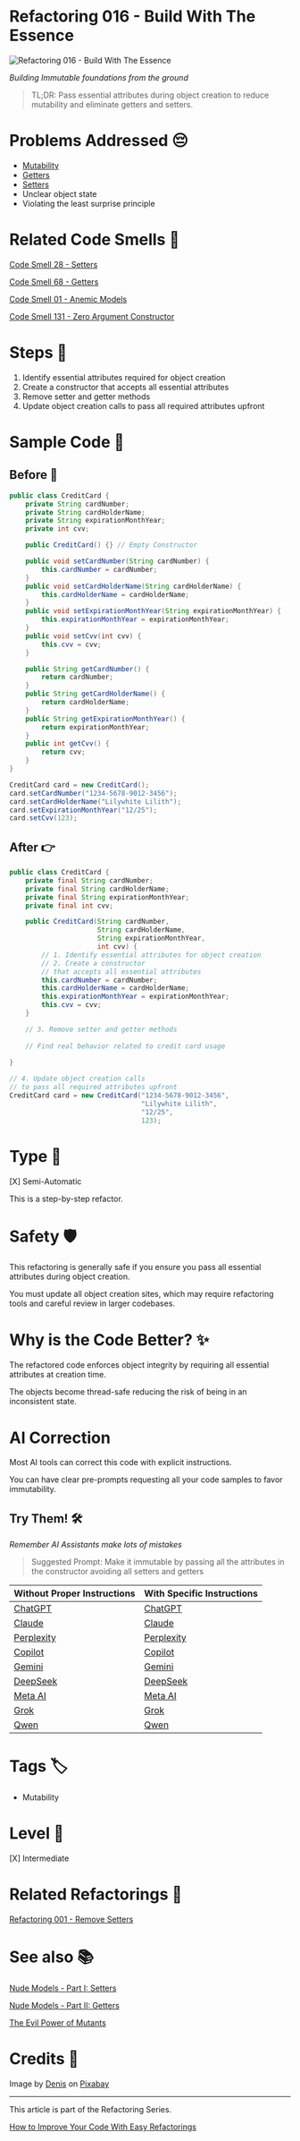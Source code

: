 # Refactoring 016 - Build With The Essence

![Refactoring 016 - Build With The Essence](Refactoring%20016%20-%20Build%20With%20The%20Essence.jpg)

*Building Immutable foundations from the ground*

> TL;DR: Pass essential attributes during object creation to reduce mutability and eliminate getters and setters.

# Problems Addressed 😔

- [Mutability](https://github.com/mcsee/Software-Design-Articles/tree/main/Articles/Theory/The%20Evil%20Power%20of%20Mutants/readme.md)
- [Getters](https://github.com/mcsee/Software-Design-Articles/tree/main/Articles/Code%20Smells/Code%20Smell%2068%20-%20Getters/readme.md)
- [Setters](https://github.com/mcsee/Software-Design-Articles/tree/main/Articles/Code%20Smells/Code%20Smell%2028%20-%20Setters/readme.md)
- Unclear object state
- Violating the least surprise principle

# Related Code Smells 💨

[Code Smell 28 - Setters](https://github.com/mcsee/Software-Design-Articles/tree/main/Articles/Code%20Smells/Code%20Smell%2028%20-%20Setters/readme.md)

[Code Smell 68 - Getters](https://github.com/mcsee/Software-Design-Articles/tree/main/Articles/Code%20Smells/Code%20Smell%2068%20-%20Getters/readme.md)

[Code Smell 01 - Anemic Models](https://github.com/mcsee/Software-Design-Articles/tree/main/Articles/Code%20Smells/Code%20Smell%2001%20-%20Anemic%20Models/readme.md)

[Code Smell 131 - Zero Argument Constructor](https://github.com/mcsee/Software-Design-Articles/tree/main/Articles/Code%20Smells/Code%20Smell%20131%20-%20Zero%20Argument%20Constructor/readme.md)

# Steps 👣 

1. Identify essential attributes required for object creation
2. Create a constructor that accepts all essential attributes
3. Remove setter and getter methods 
4. Update object creation calls to pass all required attributes upfront

# Sample Code 📖

## Before 🚨 

<!-- [Gist Url](https://gist.github.com/mcsee/7dbe7a31b56db54fdb510b1cc44480b5) -->

```java
public class CreditCard {
    private String cardNumber;
    private String cardHolderName;
    private String expirationMonthYear;
    private int cvv;

    public CreditCard() {} // Empty Constructor

    public void setCardNumber(String cardNumber) { 
        this.cardNumber = cardNumber; 
    }
    public void setCardHolderName(String cardHolderName) { 
        this.cardHolderName = cardHolderName; 
    }
    public void setExpirationMonthYear(String expirationMonthYear) { 
        this.expirationMonthYear = expirationMonthYear;
    }
    public void setCvv(int cvv) { 
        this.cvv = cvv; 
    }

    public String getCardNumber() { 
        return cardNumber; 
    }
    public String getCardHolderName() {
        return cardHolderName;
    }
    public String getExpirationMonthYear() {
        return expirationMonthYear; 
    }
    public int getCvv() {
        return cvv; 
    }
}

CreditCard card = new CreditCard();
card.setCardNumber("1234-5678-9012-3456");
card.setCardHolderName("Lilywhite Lilith");
card.setExpirationMonthYear("12/25");
card.setCvv(123);
```

## After 👉

<!-- [Gist Url](https://gist.github.com/mcsee/d78f13ba29b3b64b1a2fc3271dd3a0ac) -->

```java
public class CreditCard {
    private final String cardNumber;
    private final String cardHolderName;
    private final String expirationMonthYear;
    private final int cvv;

    public CreditCard(String cardNumber,
                      String cardHolderName,
                      String expirationMonthYear,
                      int cvv) {
        // 1. Identify essential attributes for object creation
        // 2. Create a constructor 
        // that accepts all essential attributes
        this.cardNumber = cardNumber;
        this.cardHolderName = cardHolderName;
        this.expirationMonthYear = expirationMonthYear;
        this.cvv = cvv;
    }

    // 3. Remove setter and getter methods 
    
    // Find real behavior related to credit card usage
  
}

// 4. Update object creation calls
// to pass all required attributes upfront
CreditCard card = new CreditCard("1234-5678-9012-3456",
                                 "Lilywhite Lilith", 
                                 "12/25", 
                                 123);
```

# Type 📝

[X] Semi-Automatic

This is a step-by-step refactor.

# Safety 🛡️

This refactoring is generally safe if you ensure you pass all essential attributes during object creation. 

You must update all object creation sites, which may require refactoring tools and careful review in larger codebases.

# Why is the Code Better? ✨

The refactored code enforces object integrity by requiring all essential attributes at creation time.

The objects become thread-safe reducing the risk of being in an inconsistent state.

# AI Correction

Most AI tools can correct this code with explicit instructions. 

You can have clear pre-prompts requesting all your code samples to favor immutability.

## Try Them! 🛠

*Remember AI Assistants make lots of mistakes*

> Suggested Prompt: Make it immutable by passing all the attributes in the constructor avoiding all setters and getters

| Without Proper Instructions    | With Specific Instructions |
| -------- | ------- |
| [ChatGPT](https://chat.openai.com/?q=Correct+and+explain+this+code%3A+%60%60%60java%0D%0Apublic+class+CreditCard+%7B%0D%0A++++private+String+cardNumber%3B%0D%0A++++private+String+cardHolderName%3B%0D%0A++++private+String+expirationMonthYear%3B%0D%0A++++private+int+cvv%3B%0D%0A%0D%0A++++public+CreditCard%28%29+%7B%7D+%2F%2F+Empty+Constructor%0D%0A%0D%0A++++public+void+setCardNumber%28String+cardNumber%29+%7B+%0D%0A++++++++this.cardNumber+%3D+cardNumber%3B+%0D%0A++++%7D%0D%0A++++public+void+setCardHolderName%28String+cardHolderName%29+%7B+%0D%0A++++++++this.cardHolderName+%3D+cardHolderName%3B+%0D%0A++++%7D%0D%0A++++public+void+setExpirationMonthYear%28String+expirationMonthYear%29+%7B+%0D%0A++++++++this.expirationMonthYear+%3D+expirationMonthYear%3B%0D%0A++++%7D%0D%0A++++public+void+setCvv%28int+cvv%29+%7B+%0D%0A++++++++this.cvv+%3D+cvv%3B+%0D%0A++++%7D%0D%0A%0D%0A++++public+String+getCardNumber%28%29+%7B+%0D%0A++++++++return+cardNumber%3B+%0D%0A++++%7D%0D%0A++++public+String+getCardHolderName%28%29+%7B%0D%0A++++++++return+cardHolderName%3B%0D%0A++++%7D%0D%0A++++public+String+getExpirationMonthYear%28%29+%7B%0D%0A++++++++return+expirationMonthYear%3B+%0D%0A++++%7D%0D%0A++++public+int+getCvv%28%29+%7B%0D%0A++++++++return+cvv%3B+%0D%0A++++%7D%0D%0A%7D%0D%0A%0D%0ACreditCard+card+%3D+new+CreditCard%28%29%3B%0D%0Acard.setCardNumber%28%221234-5678-9012-3456%22%29%3B%0D%0Acard.setCardHolderName%28%22Lilywhite+Lilith%22%29%3B%0D%0Acard.setExpirationMonthYear%28%2212%2F25%22%29%3B%0D%0Acard.setCvv%28123%29%3B%0D%0A%60%60%60) | [ChatGPT](https://chat.openai.com/?q=Make+it+immutable+by+passing+all+the+attributes+in+the+constructor+avoiding+all+setters+and+getters%3A+%60%60%60java%0D%0Apublic+class+CreditCard+%7B%0D%0A++++private+String+cardNumber%3B%0D%0A++++private+String+cardHolderName%3B%0D%0A++++private+String+expirationMonthYear%3B%0D%0A++++private+int+cvv%3B%0D%0A%0D%0A++++public+CreditCard%28%29+%7B%7D+%2F%2F+Empty+Constructor%0D%0A%0D%0A++++public+void+setCardNumber%28String+cardNumber%29+%7B+%0D%0A++++++++this.cardNumber+%3D+cardNumber%3B+%0D%0A++++%7D%0D%0A++++public+void+setCardHolderName%28String+cardHolderName%29+%7B+%0D%0A++++++++this.cardHolderName+%3D+cardHolderName%3B+%0D%0A++++%7D%0D%0A++++public+void+setExpirationMonthYear%28String+expirationMonthYear%29+%7B+%0D%0A++++++++this.expirationMonthYear+%3D+expirationMonthYear%3B%0D%0A++++%7D%0D%0A++++public+void+setCvv%28int+cvv%29+%7B+%0D%0A++++++++this.cvv+%3D+cvv%3B+%0D%0A++++%7D%0D%0A%0D%0A++++public+String+getCardNumber%28%29+%7B+%0D%0A++++++++return+cardNumber%3B+%0D%0A++++%7D%0D%0A++++public+String+getCardHolderName%28%29+%7B%0D%0A++++++++return+cardHolderName%3B%0D%0A++++%7D%0D%0A++++public+String+getExpirationMonthYear%28%29+%7B%0D%0A++++++++return+expirationMonthYear%3B+%0D%0A++++%7D%0D%0A++++public+int+getCvv%28%29+%7B%0D%0A++++++++return+cvv%3B+%0D%0A++++%7D%0D%0A%7D%0D%0A%0D%0ACreditCard+card+%3D+new+CreditCard%28%29%3B%0D%0Acard.setCardNumber%28%221234-5678-9012-3456%22%29%3B%0D%0Acard.setCardHolderName%28%22Lilywhite+Lilith%22%29%3B%0D%0Acard.setExpirationMonthYear%28%2212%2F25%22%29%3B%0D%0Acard.setCvv%28123%29%3B%0D%0A%60%60%60) |
| [Claude](https://claude.ai/new?q=Correct+and+explain+this+code%3A+%60%60%60java%0D%0Apublic+class+CreditCard+%7B%0D%0A++++private+String+cardNumber%3B%0D%0A++++private+String+cardHolderName%3B%0D%0A++++private+String+expirationMonthYear%3B%0D%0A++++private+int+cvv%3B%0D%0A%0D%0A++++public+CreditCard%28%29+%7B%7D+%2F%2F+Empty+Constructor%0D%0A%0D%0A++++public+void+setCardNumber%28String+cardNumber%29+%7B+%0D%0A++++++++this.cardNumber+%3D+cardNumber%3B+%0D%0A++++%7D%0D%0A++++public+void+setCardHolderName%28String+cardHolderName%29+%7B+%0D%0A++++++++this.cardHolderName+%3D+cardHolderName%3B+%0D%0A++++%7D%0D%0A++++public+void+setExpirationMonthYear%28String+expirationMonthYear%29+%7B+%0D%0A++++++++this.expirationMonthYear+%3D+expirationMonthYear%3B%0D%0A++++%7D%0D%0A++++public+void+setCvv%28int+cvv%29+%7B+%0D%0A++++++++this.cvv+%3D+cvv%3B+%0D%0A++++%7D%0D%0A%0D%0A++++public+String+getCardNumber%28%29+%7B+%0D%0A++++++++return+cardNumber%3B+%0D%0A++++%7D%0D%0A++++public+String+getCardHolderName%28%29+%7B%0D%0A++++++++return+cardHolderName%3B%0D%0A++++%7D%0D%0A++++public+String+getExpirationMonthYear%28%29+%7B%0D%0A++++++++return+expirationMonthYear%3B+%0D%0A++++%7D%0D%0A++++public+int+getCvv%28%29+%7B%0D%0A++++++++return+cvv%3B+%0D%0A++++%7D%0D%0A%7D%0D%0A%0D%0ACreditCard+card+%3D+new+CreditCard%28%29%3B%0D%0Acard.setCardNumber%28%221234-5678-9012-3456%22%29%3B%0D%0Acard.setCardHolderName%28%22Lilywhite+Lilith%22%29%3B%0D%0Acard.setExpirationMonthYear%28%2212%2F25%22%29%3B%0D%0Acard.setCvv%28123%29%3B%0D%0A%60%60%60) | [Claude](https://claude.ai/new?q=Make+it+immutable+by+passing+all+the+attributes+in+the+constructor+avoiding+all+setters+and+getters%3A+%60%60%60java%0D%0Apublic+class+CreditCard+%7B%0D%0A++++private+String+cardNumber%3B%0D%0A++++private+String+cardHolderName%3B%0D%0A++++private+String+expirationMonthYear%3B%0D%0A++++private+int+cvv%3B%0D%0A%0D%0A++++public+CreditCard%28%29+%7B%7D+%2F%2F+Empty+Constructor%0D%0A%0D%0A++++public+void+setCardNumber%28String+cardNumber%29+%7B+%0D%0A++++++++this.cardNumber+%3D+cardNumber%3B+%0D%0A++++%7D%0D%0A++++public+void+setCardHolderName%28String+cardHolderName%29+%7B+%0D%0A++++++++this.cardHolderName+%3D+cardHolderName%3B+%0D%0A++++%7D%0D%0A++++public+void+setExpirationMonthYear%28String+expirationMonthYear%29+%7B+%0D%0A++++++++this.expirationMonthYear+%3D+expirationMonthYear%3B%0D%0A++++%7D%0D%0A++++public+void+setCvv%28int+cvv%29+%7B+%0D%0A++++++++this.cvv+%3D+cvv%3B+%0D%0A++++%7D%0D%0A%0D%0A++++public+String+getCardNumber%28%29+%7B+%0D%0A++++++++return+cardNumber%3B+%0D%0A++++%7D%0D%0A++++public+String+getCardHolderName%28%29+%7B%0D%0A++++++++return+cardHolderName%3B%0D%0A++++%7D%0D%0A++++public+String+getExpirationMonthYear%28%29+%7B%0D%0A++++++++return+expirationMonthYear%3B+%0D%0A++++%7D%0D%0A++++public+int+getCvv%28%29+%7B%0D%0A++++++++return+cvv%3B+%0D%0A++++%7D%0D%0A%7D%0D%0A%0D%0ACreditCard+card+%3D+new+CreditCard%28%29%3B%0D%0Acard.setCardNumber%28%221234-5678-9012-3456%22%29%3B%0D%0Acard.setCardHolderName%28%22Lilywhite+Lilith%22%29%3B%0D%0Acard.setExpirationMonthYear%28%2212%2F25%22%29%3B%0D%0Acard.setCvv%28123%29%3B%0D%0A%60%60%60) |
| [Perplexity](https://www.perplexity.ai/?q=Correct+and+explain+this+code%3A+%60%60%60java%0D%0Apublic+class+CreditCard+%7B%0D%0A++++private+String+cardNumber%3B%0D%0A++++private+String+cardHolderName%3B%0D%0A++++private+String+expirationMonthYear%3B%0D%0A++++private+int+cvv%3B%0D%0A%0D%0A++++public+CreditCard%28%29+%7B%7D+%2F%2F+Empty+Constructor%0D%0A%0D%0A++++public+void+setCardNumber%28String+cardNumber%29+%7B+%0D%0A++++++++this.cardNumber+%3D+cardNumber%3B+%0D%0A++++%7D%0D%0A++++public+void+setCardHolderName%28String+cardHolderName%29+%7B+%0D%0A++++++++this.cardHolderName+%3D+cardHolderName%3B+%0D%0A++++%7D%0D%0A++++public+void+setExpirationMonthYear%28String+expirationMonthYear%29+%7B+%0D%0A++++++++this.expirationMonthYear+%3D+expirationMonthYear%3B%0D%0A++++%7D%0D%0A++++public+void+setCvv%28int+cvv%29+%7B+%0D%0A++++++++this.cvv+%3D+cvv%3B+%0D%0A++++%7D%0D%0A%0D%0A++++public+String+getCardNumber%28%29+%7B+%0D%0A++++++++return+cardNumber%3B+%0D%0A++++%7D%0D%0A++++public+String+getCardHolderName%28%29+%7B%0D%0A++++++++return+cardHolderName%3B%0D%0A++++%7D%0D%0A++++public+String+getExpirationMonthYear%28%29+%7B%0D%0A++++++++return+expirationMonthYear%3B+%0D%0A++++%7D%0D%0A++++public+int+getCvv%28%29+%7B%0D%0A++++++++return+cvv%3B+%0D%0A++++%7D%0D%0A%7D%0D%0A%0D%0ACreditCard+card+%3D+new+CreditCard%28%29%3B%0D%0Acard.setCardNumber%28%221234-5678-9012-3456%22%29%3B%0D%0Acard.setCardHolderName%28%22Lilywhite+Lilith%22%29%3B%0D%0Acard.setExpirationMonthYear%28%2212%2F25%22%29%3B%0D%0Acard.setCvv%28123%29%3B%0D%0A%60%60%60) | [Perplexity](https://www.perplexity.ai/?q=Make+it+immutable+by+passing+all+the+attributes+in+the+constructor+avoiding+all+setters+and+getters%3A+%60%60%60java%0D%0Apublic+class+CreditCard+%7B%0D%0A++++private+String+cardNumber%3B%0D%0A++++private+String+cardHolderName%3B%0D%0A++++private+String+expirationMonthYear%3B%0D%0A++++private+int+cvv%3B%0D%0A%0D%0A++++public+CreditCard%28%29+%7B%7D+%2F%2F+Empty+Constructor%0D%0A%0D%0A++++public+void+setCardNumber%28String+cardNumber%29+%7B+%0D%0A++++++++this.cardNumber+%3D+cardNumber%3B+%0D%0A++++%7D%0D%0A++++public+void+setCardHolderName%28String+cardHolderName%29+%7B+%0D%0A++++++++this.cardHolderName+%3D+cardHolderName%3B+%0D%0A++++%7D%0D%0A++++public+void+setExpirationMonthYear%28String+expirationMonthYear%29+%7B+%0D%0A++++++++this.expirationMonthYear+%3D+expirationMonthYear%3B%0D%0A++++%7D%0D%0A++++public+void+setCvv%28int+cvv%29+%7B+%0D%0A++++++++this.cvv+%3D+cvv%3B+%0D%0A++++%7D%0D%0A%0D%0A++++public+String+getCardNumber%28%29+%7B+%0D%0A++++++++return+cardNumber%3B+%0D%0A++++%7D%0D%0A++++public+String+getCardHolderName%28%29+%7B%0D%0A++++++++return+cardHolderName%3B%0D%0A++++%7D%0D%0A++++public+String+getExpirationMonthYear%28%29+%7B%0D%0A++++++++return+expirationMonthYear%3B+%0D%0A++++%7D%0D%0A++++public+int+getCvv%28%29+%7B%0D%0A++++++++return+cvv%3B+%0D%0A++++%7D%0D%0A%7D%0D%0A%0D%0ACreditCard+card+%3D+new+CreditCard%28%29%3B%0D%0Acard.setCardNumber%28%221234-5678-9012-3456%22%29%3B%0D%0Acard.setCardHolderName%28%22Lilywhite+Lilith%22%29%3B%0D%0Acard.setExpirationMonthYear%28%2212%2F25%22%29%3B%0D%0Acard.setCvv%28123%29%3B%0D%0A%60%60%60) |
| [Copilot](https://www.bing.com/chat?showconv=1&sendquery=1&q=Correct+and+explain+this+code%3A+%60%60%60java%0D%0Apublic+class+CreditCard+%7B%0D%0A++++private+String+cardNumber%3B%0D%0A++++private+String+cardHolderName%3B%0D%0A++++private+String+expirationMonthYear%3B%0D%0A++++private+int+cvv%3B%0D%0A%0D%0A++++public+CreditCard%28%29+%7B%7D+%2F%2F+Empty+Constructor%0D%0A%0D%0A++++public+void+setCardNumber%28String+cardNumber%29+%7B+%0D%0A++++++++this.cardNumber+%3D+cardNumber%3B+%0D%0A++++%7D%0D%0A++++public+void+setCardHolderName%28String+cardHolderName%29+%7B+%0D%0A++++++++this.cardHolderName+%3D+cardHolderName%3B+%0D%0A++++%7D%0D%0A++++public+void+setExpirationMonthYear%28String+expirationMonthYear%29+%7B+%0D%0A++++++++this.expirationMonthYear+%3D+expirationMonthYear%3B%0D%0A++++%7D%0D%0A++++public+void+setCvv%28int+cvv%29+%7B+%0D%0A++++++++this.cvv+%3D+cvv%3B+%0D%0A++++%7D%0D%0A%0D%0A++++public+String+getCardNumber%28%29+%7B+%0D%0A++++++++return+cardNumber%3B+%0D%0A++++%7D%0D%0A++++public+String+getCardHolderName%28%29+%7B%0D%0A++++++++return+cardHolderName%3B%0D%0A++++%7D%0D%0A++++public+String+getExpirationMonthYear%28%29+%7B%0D%0A++++++++return+expirationMonthYear%3B+%0D%0A++++%7D%0D%0A++++public+int+getCvv%28%29+%7B%0D%0A++++++++return+cvv%3B+%0D%0A++++%7D%0D%0A%7D%0D%0A%0D%0ACreditCard+card+%3D+new+CreditCard%28%29%3B%0D%0Acard.setCardNumber%28%221234-5678-9012-3456%22%29%3B%0D%0Acard.setCardHolderName%28%22Lilywhite+Lilith%22%29%3B%0D%0Acard.setExpirationMonthYear%28%2212%2F25%22%29%3B%0D%0Acard.setCvv%28123%29%3B%0D%0A%60%60%60) | [Copilot](https://www.bing.com/chat?showconv=1&sendquery=1&q=Make+it+immutable+by+passing+all+the+attributes+in+the+constructor+avoiding+all+setters+and+getters%3A+%60%60%60java%0D%0Apublic+class+CreditCard+%7B%0D%0A++++private+String+cardNumber%3B%0D%0A++++private+String+cardHolderName%3B%0D%0A++++private+String+expirationMonthYear%3B%0D%0A++++private+int+cvv%3B%0D%0A%0D%0A++++public+CreditCard%28%29+%7B%7D+%2F%2F+Empty+Constructor%0D%0A%0D%0A++++public+void+setCardNumber%28String+cardNumber%29+%7B+%0D%0A++++++++this.cardNumber+%3D+cardNumber%3B+%0D%0A++++%7D%0D%0A++++public+void+setCardHolderName%28String+cardHolderName%29+%7B+%0D%0A++++++++this.cardHolderName+%3D+cardHolderName%3B+%0D%0A++++%7D%0D%0A++++public+void+setExpirationMonthYear%28String+expirationMonthYear%29+%7B+%0D%0A++++++++this.expirationMonthYear+%3D+expirationMonthYear%3B%0D%0A++++%7D%0D%0A++++public+void+setCvv%28int+cvv%29+%7B+%0D%0A++++++++this.cvv+%3D+cvv%3B+%0D%0A++++%7D%0D%0A%0D%0A++++public+String+getCardNumber%28%29+%7B+%0D%0A++++++++return+cardNumber%3B+%0D%0A++++%7D%0D%0A++++public+String+getCardHolderName%28%29+%7B%0D%0A++++++++return+cardHolderName%3B%0D%0A++++%7D%0D%0A++++public+String+getExpirationMonthYear%28%29+%7B%0D%0A++++++++return+expirationMonthYear%3B+%0D%0A++++%7D%0D%0A++++public+int+getCvv%28%29+%7B%0D%0A++++++++return+cvv%3B+%0D%0A++++%7D%0D%0A%7D%0D%0A%0D%0ACreditCard+card+%3D+new+CreditCard%28%29%3B%0D%0Acard.setCardNumber%28%221234-5678-9012-3456%22%29%3B%0D%0Acard.setCardHolderName%28%22Lilywhite+Lilith%22%29%3B%0D%0Acard.setExpirationMonthYear%28%2212%2F25%22%29%3B%0D%0Acard.setCvv%28123%29%3B%0D%0A%60%60%60) |
| [Gemini](https://gemini.google.com/) | [Gemini](https://gemini.google.com/) | 
| [DeepSeek](https://chat.deepseek.com/) | [DeepSeek](https://chat.deepseek.com/) | 
| [Meta AI](https://www.meta.ai/chat) | [Meta AI](https://www.meta.ai/) | 
| [Grok](https://grok.com/) | [Grok](https://grok.com/) | 
| [Qwen](https://chat.qwen.ai/) | [Qwen](https://chat.qwen.ai/) | 

# Tags 🏷️

- Mutability

# Level 🔋

[X] Intermediate

# Related Refactorings 🔄

[Refactoring 001 - Remove Setters](https://github.com/mcsee/Software-Design-Articles/tree/main/Articles/Refactorings/Refactoring%20001%20-%20Remove%20Setters/readme.md)

# See also 📚

[Nude Models - Part I: Setters](https://github.com/mcsee/Software-Design-Articles/tree/main/Articles/Theory/Nude%20Models - Part%20I Setters/readme.md)

[Nude Models - Part II: Getters](https://github.com/mcsee/Software-Design-Articles/tree/main/Articles/Theory/Nude%20Models - Part%20II Getters/readme.md)

[The Evil Power of Mutants](https://github.com/mcsee/Software-Design-Articles/tree/main/Articles/Theory/The%20Evil%20Power%20of%20Mutants/readme.md)

# Credits 🙏
 
Image by [Denis](https://pixabay.com/users/devolk-3045099/) on [Pixabay](https://pixabay.com/)

* * * 

This article is part of the Refactoring Series.

[How to Improve Your Code With Easy Refactorings](https://github.com/mcsee/Software-Design-Articles/tree/main/Articles/Refactorings/How%20to%20Improve%20your%20Code%20With%20Easy%20Refactorings/readme.md)